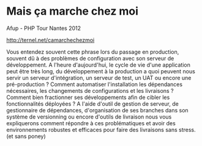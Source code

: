 # Mais ça marche chez moi


Afup - PHP Tour Nantes 2012

http://ternel.net/camarchechezmoi



Vous entendez souvent cette phrase lors du passage en production, souvent dû à des problèmes de configuration avec son serveur de développement. A l'heure d'aujourd'hui, le cycle de vie d'une application peut être très long, du développement à la production a quoi peuvent nous servir un serveur d'intégration, un serveur de test, un UAT ou encore une pré-production ? Comment automatiser l'installation les dépendances nécessaires, les changements de configurations et les livraisons ? Comment bien fractionner ses développements afin de cibler les fonctionnalités déployées ? A l'aide d'outil de gestion de serveur, de gestionnaire de dépendances, d'organisation de ses branches dans son système de versionning ou encore d'outils de livraison nous vous expliquerons comment répondre à ces problématiques et avoir des environnements robustes et efficaces pour faire des livraisons sans stress. (et sans poney)
